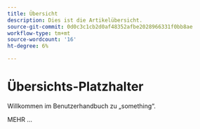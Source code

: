 ```yaml
---
title: Übersicht
description: Dies ist die Artikelübersicht.
source-git-commit: 0d0c3c1cb2d0af48352afbe2028966331f0bb8ae
workflow-type: tm+mt
source-wordcount: '16'
ht-degree: 6%

---
```



# Übersichts-Platzhalter

Willkommen im Benutzerhandbuch zu „something“.

MEHR …

<!--
This is the landing page of the user guide. It should be the first list item in the TOC.md file.

See other user landing pages to get ideas.
-->
